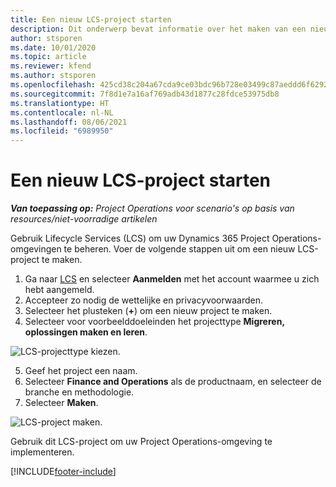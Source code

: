 ```yaml
---
title: Een nieuw LCS-project starten
description: Dit onderwerp bevat informatie over het maken van een nieuw project in LCS voor uw Project Operations-omgeving.
author: stsporen
ms.date: 10/01/2020
ms.topic: article
ms.reviewer: kfend
ms.author: stsporen
ms.openlocfilehash: 425cd38c204a67cda9ce03bdc96b728e03499c87aeddd6f62924b57e16b21167
ms.sourcegitcommit: 7f8d1e7a16af769adb43d1877c28fdce53975db8
ms.translationtype: HT
ms.contentlocale: nl-NL
ms.lasthandoff: 08/06/2021
ms.locfileid: "6989950"
---
```

# <a name="start-a-new-lcs-project"></a>Een nieuw LCS-project starten

_**Van toepassing op:** Project Operations voor scenario's op basis van resources/niet-voorradige artikelen_

Gebruik Lifecycle Services (LCS) om uw Dynamics 365 Project Operations-omgevingen te beheren. Voer de volgende stappen uit om een nieuw LCS-project te maken.

1. Ga naar [LCS](https://lcs.dynamics.com/Logon/Index) en selecteer **Aanmelden** met het account waarmee u zich hebt aangemeld.
2. Accepteer zo nodig de wettelijke en privacyvoorwaarden.
3. Selecteer het plusteken (**+**) om een nieuw project te maken.
4. Selecteer voor voorbeelddoeleinden het projecttype **Migreren, oplossingen maken en leren**.

  ![LCS-projecttype kiezen.](./media/create-lcs-1.png)

5. Geef het project een naam. 
6. Selecteer **Finance and Operations** als de productnaam, en selecteer de branche en methodologie. 
7. Selecteer **Maken**.

![LCS-project maken.](./media/create-lcs-2.png)

Gebruik dit LCS-project om uw Project Operations-omgeving te implementeren.



[!INCLUDE[footer-include](../includes/footer-banner.md)]